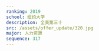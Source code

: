 ```yaml
---
ranking: 2019
school: 纽约大学
description: 全美第三十
src: /assets/offer_update/320.jpg
major: 人力资源
sequence: 317
---
```


